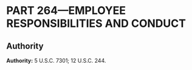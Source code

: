 # PART 264—EMPLOYEE RESPONSIBILITIES AND CONDUCT 


## Authority

**Authority:** 5 U.S.C. 7301; 12 U.S.C. 244. 




